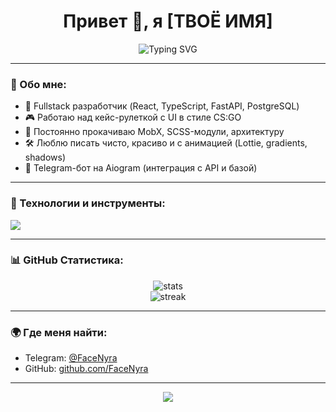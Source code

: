 <h1 align="center">Привет 👋, я [ТВОЁ ИМЯ]</h1>

<div align="center">
  <img src="https://readme-typing-svg.demolab.com?font=Fira+Code&pause=1000&color=36BCF7&vCenter=true&width=435&lines=Frontend+%2B+Backend+Developer;React+%7C+FastAPI+%7C+MobX+%7C+TypeScript;Люблю+делать+мега+крутые+интерфейсы" alt="Typing SVG" />
</div>

---

### 🚀 Обо мне:
- 💼 Fullstack разработчик (React, TypeScript, FastAPI, PostgreSQL)
- 🎮 Работаю над кейс-рулеткой с UI в стиле CS:GO
- 🧠 Постоянно прокачиваю MobX, SCSS-модули, архитектуру
- 🛠 Люблю писать чисто, красиво и с анимацией (Lottie, gradients, shadows)
- 🔧 Telegram-бот на Aiogram (интеграция с API и базой)

---

### 🧰 Технологии и инструменты:
<p>
  <img src="https://skillicons.dev/icons?i=react,typescript,fastapi,python,postgres,git,figma,scss,vite,redux,linux" />
</p>

---

### 📊 GitHub Статистика:

<p align="center">
  <img src="https://github-readme-stats.vercel.app/api?username=ТВОЙ_ЮЗЕРНЕЙМ&show_icons=true&theme=tokyonight&hide_border=true" alt="stats" />
  <br />
  <img src="https://github-readme-streak-stats.herokuapp.com?user=ТВОЙ_ЮЗЕРНЕЙМ&theme=tokyonight&hide_border=true" alt="streak" />
</p>

---

### 🌍 Где меня найти:

- Telegram: [@FaceNyra](https://t.me/FaceNyra)
- GitHub: [github.com/FaceNyra](https://github.com/FaceNyra)

---

<div align="center">
  <img src="https://capsule-render.vercel.app/api?type=waving&color=36BCF7&height=120&section=footer"/>
</div>
